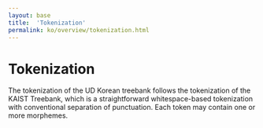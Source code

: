 ```yaml
---
layout: base
title:  'Tokenization'
permalink: ko/overview/tokenization.html
---
```


# Tokenization

The tokenization of the UD Korean treebank follows the tokenization of the KAIST Treebank, which is a straightforward whitespace-based tokenization with conventional separation of punctuation. Each token may contain one or more morphemes.
